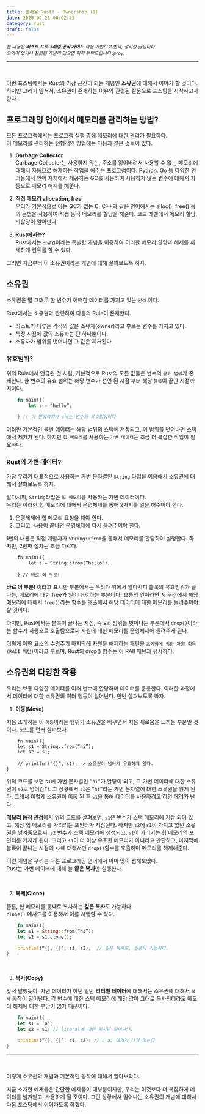 ```yaml
---
title: 놀라운 Rust! - Ownership (1)
date: 2020-02-21 00:02:23
category: rust
draft: false
---
```


<p style="font-size:12px">
  <i>
      본 내용은 <b>러스트 프로그래밍 공식 가이드</b> 책을 기반으로 번역, 정리한 글입니다. <br> 오역이 있거나 잘못된 개념이 있으면 지적 부탁드립니다 :pray:
  </i>
</p>

<hr>
<br>

이번 포스팅에서는 Rust의 가장 근간이 되는 개념인 **소유권**에 대해서 이야기 할 것이다.  
하지만 그러기 앞서서, 소유권이 존재하는 이유와 관련된 질문으로 포스팅을 시작하고자 한다.

## 프로그래밍 언어에서 메모리를 관리하는 방법?

모든 프로그램에서는 프로그램 실행 중에 메모리에 대한 관리가 필요하다.  
이 메모리를 관리하는 전형적인 방법에는 다음과 같은 것들이 있다.

1. **Garbage Collector**  
   Garbage Collector는 사용하지 않는, 주소를 잃어버려서 사용할 수 없는 메모리에 대해서 자동으로 해제하는 작업을 해주는 프로그램이다. Python, Go 등 다양한 언어들에서 언어 자체에서 제공하는 GC를 사용하여 사용하지 않는 변수에 대해서 자동으로 메모리 해제를 해준다.

2. **직접 메모리 allocation, free**  
   우리가 기본적으로 아는 GC가 없는 C, C++과 같은 언어에서는 alloc(), free() 등의 문법을 사용하여 직접 동적 메모리를 할당을 해준다. 코드 레벨에서 메모리 할당, 비할당이 일어난다.

3. **Rust에서는?**  
   Rust에서는 `소유권`이라는 특별한 개념을 이용하여 이러한 메모리 할당과 해제를 세세하게 컨트롤 할 수 있다.

그러면 지금부터 이 소유권이라는 개념에 대해 살펴보도록 하자.

## 소유권

소유권은 말 그대로 한 변수가 어떠한 데이터를 가지고 있는 `권리` 이다.

Rust에서는 소유권과 관련하여 다음의 Rule이 존재한다.

- 러스트가 다루는 각각의 값은 소유자(owner)라고 부르는 변수를 가지고 있다.
- 특정 시점에 값의 소유자는 단 하나뿐이다.
- 소유자가 범위를 벗어나면 그 값은 제거된다.

### 유효범위?

위의 Rule에서 언급된 것 처럼, 기본적으로 Rust의 모든 값들은 변수의 `유효 범위`가 존재한다. 한 변수의 유효 범위는 해당 변수가 선언 된 시점 부터 해당 `블록`이 끝난 시점까지이다.

```rust
	fn main(){
		let s = “hello”;

	} // 이 범위까지가 s라는 변수의 유효범위이다.
```

이러한 기본적인 불변 데이터는 해당 범위의 스택에 저장되고, 이 범위를 벗어나면 스택에서 제거가 된다.
하지만 `힙 메모리`를 사용하는 `가변 데이터`는 조금 더 복잡한 작업이 필요하다.

### Rust의 가변 데이터?

가장 우리가 대표적으로 사용하는 가변 문자열인 `String` 타입을 이용해서 소유권에 대해서 살펴보도록 하자.

알다시피, `String`타입은 `힙 메모리`를 사용하는 가변 데이터이다.  
우리는 이러한 힙 메모리에 대해서 운영체제를 통해 2가지를 일을 해주어야 한다.

1. 운영체제에 힙 메모리 요청을 해야 한다.
2. 그리고, 사용이 끝나면 운영체제에 다시 돌려주어야 한다.

1번의 내용은 직접 개발자가 `String::from`을 통해서 메모리를 할당하여 실행한다. 하지만, 2번째 절차는 조금 다르다.

```rust{4}
	fn main(){
		let s = String::from(“hello”);

	} // 바로 이 부분!
```

**바로 이 부분!** 이라고 표시한 부분에서는 우리가 위에서 알다시피 블록의 유효범위가 끝나는, 메모리에 대한 free가 일어나야 하는 부분이다. 보통의 언어라면 저 구간에서 해당 메모리에 대해서 `free()`라는 함수를 호출해서 해당 데이터에 대한 메모리를 돌려주어야 할 것이다.

하지만, Rust에서는 블록이 끝나는 지점, 즉 s의 범위를 벗어나는 부분에서 `drop()`이라는 함수가 자동으로 호출됨으로써 자원에 대한 메모리를 운영체제에 돌려주게 된다.

이렇게 어떤 요소의 수명주기 마지막에 자원을 해제하는 패턴을 `초기화에 의한 자원 획득(RAII 패턴)`이라고 부르며, Rust의 drop() 함수는 이 RAII 패턴과 유사하다.

## 소유권의 다양한 작용

우리는 보통 다양한 데이터를 여러 변수에 할당하며 데이터를 운용한다. 이러한 과정에서 데이터에 대한 소유권의 여러 행동이 일어난다. 한번 살펴보도록 하자.

1. **이동(Move)**

처음 소개하는 이 `이동`이라는 행위가 소유권을 배우면서 처음 새로움을 느끼는 부분일 것이다. 코드를 먼저 살펴보자.

```rust{5}
	fn main(){
	let s1 = String::from(“hi”);
	let s2 = s1;

	// println!(“{}”, s1); -> 소유권이 넘어가 유효하지 않다.
}
```

위의 코드를 보면 `s1`에 가변 문자열인 `”hi”`가 할당이 되고, 그 가변 데이터에 대한 소유권이 `s2`로 넘어간다. 그 상황에서 `s1`은 `”hi”`라는 가변 문자열에 대한 소유권을 잃게 된다. 그래서 이렇게 소유권이 이동 된 후 `s1`을 통해 데이터를 사용하려고 하면 에러가 난다.

**메모리 동작 관점**에서 위의 코드를 살펴보면, `s1`은 변수가 스택 메모리에 저장 되어 있고, 해당 힙 메모리를 가리키는 포인터가 저장된다. 하지만 `s2`에 `s1`이 가지고 있던 소유권을 넘겨줌으로써, `s2` 변수가 스택 메모리에 생성되고, `s1`이 가리키는 힙 메모리의 포인터를 가지게 된다.
그리고 `s1`이 더 이상 유효한 메모리가 아니라고 판단하고, 마지막에 블록이 끝나는 시점에 `s2`에 대해서만 `drop()`함수를 호출하며 메모리를 해제해준다.

이런 개념을 우리는 다른 프로그래밍 언어에서 이미 많이 접해보았다.  
Rust는 가변 데이터에 대해 늘 **얕은 복사**만 실행한다.

<br>

2. **복제(Clone)**

물론, 힙 메모리를 통째로 복사하는 **깊은 복사**도 가능하다.  
`clone()` 메서드를 이용해서 이를 시행할 수 있다.

```rust
	fn main(){
	let s1 = String::from(“hi”);
	let s2 = s1.clone();

	println!(“{}, {}”, s1, s2);  // 깊은 복사로, 실행이 가능하다.
}
```

<br>

3. **복사(Copy)**

앞서 말했듯이, 가변 데이터가 아닌 일반 **리터럴 데이터**에 대해서는 소유권에 대해서 `복사` 동작이 일어난다. 각 변수에 대한 스택 메모리에 해당 값이 그대로 복사되더라도 메모리 해제에 대한 부담이 없기 때문이다.

```rust
	fn main(){
	let s1 = ‘a’;
	let s2 = s1; // literal에 대한 복사만 일어난다.

	println!(“{}, {}”, s1, s2); // a a, 에러가 나지 않는다
}
```

<hr>
<br>

이렇게 소유권의 개념과 기본적인 동작에 대해서 알아보았다.

지금 소개한 예제들은 간단한 예제들이 대부분이지만, 우리는 이것보다 더 복잡하게 데이터를 넘겨받고, 사용하게 될 것이다. 그런 상황에서 일어나는 소유권의 개념에 대해서 다음 포스팅에서 이어가도록 하겠다.
